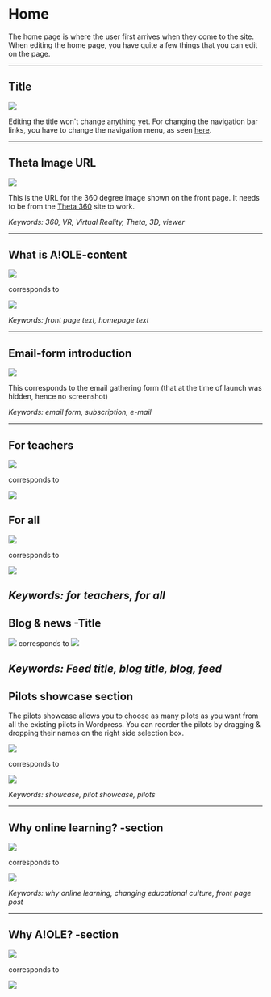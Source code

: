 # Home
The home page is where the user first arrives when they come to the site. When editing the home page, you have quite a few things that you can edit on the page.

---

## Title
![](assets/page-home-d90e7bd2.png)

Editing the title won't change anything yet. For changing the navigation bar links, you have to change the navigation menu, as seen [here](general.md).

---

## Theta Image URL
![](assets/page-home-1b06a9c1.png)

This is the URL for the 360 degree image shown on the front page. It needs to be from the [Theta 360](https://theta360.com/) site to work.

*Keywords: 360, VR, Virtual Reality, Theta, 3D, viewer*

---

## What is A!OLE-content
![](assets/page-home-a22011f6.png)

corresponds to

![](assets/page-home-11642002.png)

*Keywords: front page text, homepage text*

---

## Email-form introduction
![](assets/page-home-99a3b5fb.png)

This corresponds to the email gathering form (that at the time of launch was hidden, hence no screenshot)

*Keywords: email form, subscription, e-mail*

---

## For teachers
![](assets/page-home-bffbfe7f.png)

corresponds to

![](assets/page-home-5d4133f8.png)

## For all
![](assets/page-home-4041db04.png)

corresponds to

![](assets/page-home-f2f15397.png)

*Keywords: for teachers, for all*
---

## Blog & news -Title
![](assets/page-home-eb793576.png) corresponds to ![](assets/page-home-62d0dfd8.png)

*Keywords: Feed title, blog title, blog, feed*
---

## Pilots showcase section

The pilots showcase allows you to choose as many pilots as you want from all the existing pilots in Wordpress. You can reorder the pilots by dragging & dropping their names on the right side selection box.

![](assets/page-home-51dee2e2.png)

corresponds to

![](assets/page-home-7d9c31b7.png)

*Keywords: showcase, pilot showcase, pilots*

---
## Why online learning? -section

![](assets/page-home-53a0e3df.png)

corresponds to

![](assets/page-home-1e6002dd.png)

*Keywords: why online learning, changing educational culture, front page post*

---
## Why A!OLE? -section
![](assets/page-home-a72f0516.png)

corresponds to

![](assets/page-home-f59229fa.png)
